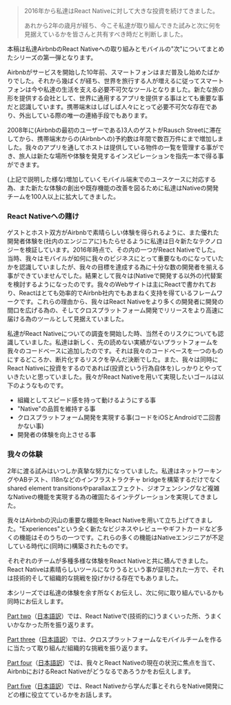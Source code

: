 > 2016年から私達はReact Nativeに対して大きな投資を続けてきました。
>
> あれから2年の歳月が経ち、今こそ私達が取り組んできた試みと次に何を見据えているかを皆さんと共有すべき時だと判断しました。

本稿は私達AirbnbのReact Nativeへの取り組みとモバイルの"次"についてまとめたシリーズの第一弾となります。

Airbnbがサービスを開始した10年前、スマートフォンはまだ普及し始めたばかりでした。それから幾ばくが経ち、世界を旅行する人が増えるに従ってスマートフォンは今や私達の生活を支える必要不可欠なツールとなりました。新たな旅の形を提供する会社として、世界に通用するアプリを提供する事はとても重要な事だと認識しています。携帯端末はしばしば人々にとって必要不可欠な存在であり、外出している際の唯一の連絡手段でもあります。

2008年に(Airbnbの最初のユーザーである)3人のゲストがRausch Streetに滞在してから、携帯端末からの(Airbnbへの)予約数は年間で数百万件にまで増加しました。我々のアプリを通してホストは提供している物件の一覧を管理する事ができ、旅人は新たな場所や体験を発見するインスピレーションを指先一本で得る事ができます。

(上記で説明した様な)増加していくモバイル端末でのユースケースに対応する為、また新たな体験の創出や既存機能の改善を図るために私達はNativeの開発チームを100人以上に拡大してきました。

### React Nativeへの賭け

ゲストとホスト双方がAirbnbで素晴らしい体験を得られるように、また優れた開発者体験を(社内のエンジニアに)もたらせるように私達は日々新たなテクノロジーを検証しています。2016年時点で、その内の一つがReact Nativeでした。当時、我々はモバイルが如何に我々のビジネスにとって重要なものになっていたかを認識していましたが、我々の目標を達成する為に十分な数の開発者を揃える事ができていませんでした。結果として我々は(Nativeで開発する以外の)代替案を検討するようになったのです。我々のWebサイトは主にReactで書かれており、Reactはとても効率的でAirbnb社内でもあまねく支持を得ているフレームワークです。これらの理由から、我々はReact Nativeをより多くの開発者に開発の間口を広げる為の、そしてクロスプラットフォーム開発でリリースをより高速に届ける為のツールとして見据えていました。

私達がReact Nativeについての調査を開始した時、当然そのリスクについても認識していました。私達は新しく、先の読めない実績がないプラットフォームを我々のコードベースに追加したのです。それは我々のコードベースを一つのものにするどころか、断片化するリスクを孕んだ決断でした。また、我々は同時にReact Nativeに投資をするのであれば(投資という行為自体を)しっかりとやっていきたいと思っていました。我々がReact Nativeを用いて実現したいゴールは以下のようなものです。

- 組織としてスピード感を持って動けるようにする事
- "Native"の品質を維持する事
- クロスプラットフォーム開発を実現する事(コードをiOSとAndroidで二回書かない事)
- 開発者の体験を向上させる事

### 我々の体験

2年に渡る試みはいつしか真摯な努力になっていました。私達はネットワーキングやABテスト、I18nなどのインフラストラクチャ bridgeを構築するだけでなくshared element transitionsやparallaxエフェクト、ジオフェンシングなど複雑なNativeの機能を実現する為の確固たるインテグレーションを実現してきました。

我々はAirbnbの沢山の重要な機能をReact Nativeを用いて立ち上げてきました。"Experiences"という全く新たなビジネスやレビューやギフトカードなど多くの機能はそのうちの一つです。これらの多くの機能はNativeエンジニアが不足している時代に(同時に)構築されたものです。

それぞれのチームが多種多様な体験をReact Nativeと共に積んできました。React Nativeは素晴らしいツールになりうるという事が証明された一方で、それは技術的そして組織的な挑戦を投げかける存在でもありました。

本シリーズでは私達の体験を余す所なくお伝えし、次に何に取り組んでいるかも同時にお伝えします。

[Part two](https://medium.com/airbnb-engineering/react-native-at-airbnb-the-technology-dafd0b43838)（[日本語訳](https://github.com/react-native-jp/react-native-at-airbnb-jp-translation/blob/master/2-react-native-at-airbnb-the-technology.md)）では、React Nativeで(技術的に)うまくいった所、うまくいかなかった所を振り返ります。

[Part three](https://medium.com/airbnb-engineering/building-a-cross-platform-mobile-team-3e1837b40a88)（[日本語訳](https://medium.com/airbnb-engineering/building-a-cross-platform-mobile-team-3e1837b40a88)）では、クロスプラットフォームなモバイルチームを作るに当たって取り組んだ組織的な挑戦を振り返ります。

[Part four](https://medium.com/airbnb-engineering/sunsetting-react-native-1868ba28e30a)（[日本語訳](https://github.com/react-native-jp/react-native-at-airbnb-jp-translation/blob/master/4-sunsetting-react-native.md)）では、我々とReact Nativeの現在の状況に焦点を当て、AirbnbにおけるReact Nativeがどうなるであろうかをお伝えします。

[Part five](https://medium.com/airbnb-engineering/whats-next-for-mobile-at-airbnb-5e71618576ab)（[日本語訳](https://github.com/react-native-jp/react-native-at-airbnb-jp-translation/blob/master/5-what%E2%80%99s-next-for-mobile-at-airbnb.md)）では、React Nativeから学んだ事とそれらをNative開発にどの様に役立てているかをお話します。
